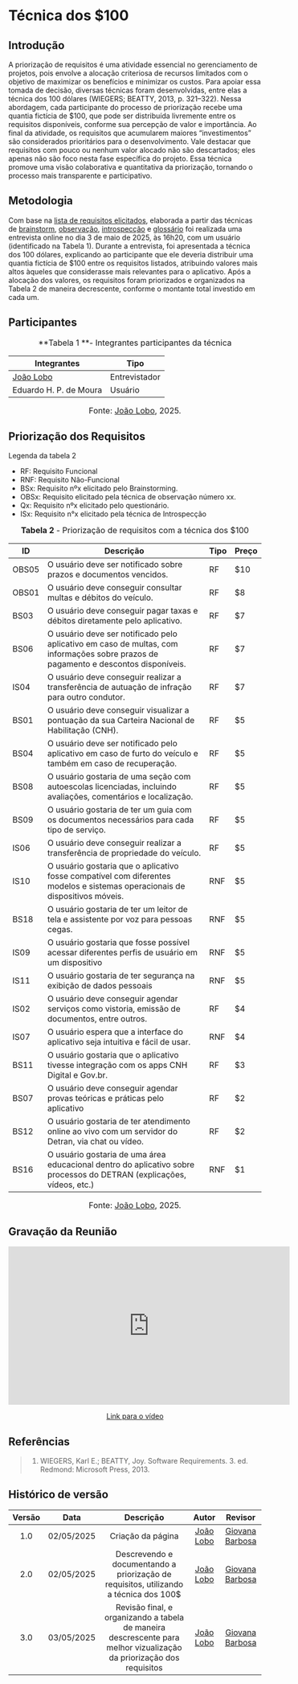 # Técnica dos $100

## Introdução

<p align='justify'>

A priorização de requisitos é uma atividade essencial no gerenciamento de projetos, pois envolve a alocação criteriosa de recursos limitados com o objetivo de maximizar os benefícios e minimizar os custos. Para apoiar essa tomada de decisão, diversas técnicas foram desenvolvidas, entre elas a técnica dos 100 dólares (WIEGERS; BEATTY, 2013, p. 321–322). Nessa abordagem, cada participante do processo de priorização recebe uma quantia fictícia de $100, que pode ser distribuída livremente entre os requisitos disponíveis, conforme sua percepção de valor e importância. Ao final da atividade, os requisitos que acumularem maiores “investimentos” são considerados prioritários para o desenvolvimento. Vale destacar que requisitos com pouco ou nenhum valor alocado não são descartados; eles apenas não são foco nesta fase específica do projeto. Essa técnica promove uma visão colaborativa e quantitativa da priorização, tornando o processo mais transparente e participativo.

</p>

## Metodologia

Com base na [lista de requisitos elicitados](https://requisitos-de-software.github.io/2025.1-DetranDF/Elicita%C3%A7%C3%A3o/Tecnicas-de-elecita%C3%A7%C3%A3o/requisitos-elicitados/), elaborada a partir das técnicas de [brainstorm](https://requisitos-de-software.github.io/2025.1-DetranDF/Elicita%C3%A7%C3%A3o/Tecnicas-de-elecita%C3%A7%C3%A3o/Brainstorming/), [observação](https://requisitos-de-software.github.io/2025.1-DetranDF/Elicita%C3%A7%C3%A3o/Tecnicas-de-elecita%C3%A7%C3%A3o/Observa%C3%A7%C3%A3o/), [introspecção](https://requisitos-de-software.github.io/2025.1-DetranDF/Elicita%C3%A7%C3%A3o/Tecnicas-de-elecita%C3%A7%C3%A3o/Introspec%C3%A7%C3%A3o/) e [glossário](https://requisitos-de-software.github.io/2025.1-DetranDF/Elicita%C3%A7%C3%A3o/Tecnicas-de-elecita%C3%A7%C3%A3o/Introspec%C3%A7%C3%A3o/) foi realizada uma entrevista online no dia 3 de maio de 2025, às 16h20, com um usuário (identificado na Tabela 1). Durante a entrevista, foi apresentada a técnica dos 100 dólares, explicando ao participante que ele deveria distribuir uma quantia fictícia de $100 entre os requisitos listados, atribuindo valores mais altos àqueles que considerasse mais relevantes para o aplicativo. Após a alocação dos valores, os requisitos foram priorizados e organizados na Tabela 2 de maneira decrescente, conforme o montante total investido em cada um.

## Participantes

<font size="3"><p style="text-align: center">**Tabela 1 **- Integrantes participantes da técnica </p></font>



|Integrantes|Tipo|
| ---- | ---- |
| [João Lobo](https://github.com/joaolobo10) | Entrevistador |
|Eduardo H. P. de Moura| Usuário |



<font size="3"><p style="text-align: center">Fonte: [João Lobo](https://github.com/joaolobo10), 2025.</p></font>

## Priorização dos Requisitos

Legenda da tabela 2

- RF: Requisito Funcional
- RNF: Requisito Não-Funcional
- BSx: Requisito nºx elicitado pelo Brainstorming.
- OBSx: Requisito elicitado pela técnica de observação número xx.
- Qx: Requisito nºx elicitado pelo questionário.
- ISx: Requisito n°x elicitado pela técnica de Introspecção



<font size="3"><p style="text-align: center">**Tabela 2** - Priorização de requisitos com a técnica dos $100 </p></font>



| ID | Descrição | Tipo | Preço |
| -- | --------- | ---- | ---- |
| OBS05 | O usuário deve ser notificado sobre prazos e documentos vencidos. | RF | $10 |
| OBS01 | O usuário deve conseguir consultar multas e débitos do veículo. | RF | $8 |
| BS03 | O usuário deve conseguir pagar taxas e débitos diretamente pelo aplicativo. | RF | $7 |
| BS06 | O usuário deve ser notificado pelo aplicativo em caso de multas, com informações sobre prazos de pagamento e descontos disponíveis. | RF | $7 |
| IS04 | O usuário deve conseguir realizar a transferência de autuação de infração para outro condutor. | RF | $7 |
| BS01 | O usuário deve conseguir visualizar a pontuação da sua Carteira Nacional de Habilitação (CNH).  | RF | $5 |
| BS04 | O usuário deve ser notificado pelo aplicativo em caso de furto do veículo e também em caso de recuperação. | RF | $5 |
| BS08 | O usuário gostaria de uma seção com autoescolas licenciadas, incluindo avaliações, comentários e localização. | RF | $5 |
| BS09 | O usuário gostaria de ter um guia com os documentos necessários para cada tipo de serviço. | RF | $5 |
| IS06 | O usuário deve conseguir realizar a transferência de propriedade do veículo. | RF | $5 |
| IS10 | O usuário gostaria que o aplicativo fosse compatível com diferentes modelos e sistemas operacionais de dispositivos móveis. | RNF | $5 |
| BS18 | O usuário gostaria de ter um leitor de tela e assistente por voz para pessoas cegas. | RNF | $5 |
| IS09 | O usuário gostaria que fosse possível acessar diferentes perfis de usuário em um dispositivo | RNF | $5 |
| IS11 | O usuário gostaria de ter segurança na exibição de dados pessoais | RNF | $5 |
| IS02 | O usuário deve conseguir agendar serviços como vistoria, emissão de documentos, entre outros. | RF | $4 |
| IS07 | O usuário espera que a interface do aplicativo seja intuitiva e fácil de usar.  | RNF | $4 |
| BS11 | O usuário gostaria que o aplicativo tivesse integração com os apps CNH Digital e Gov.br.  | RF | $3 |
| BS07 | O usuário deve conseguir agendar provas teóricas e práticas pelo aplicativo | RF | $2 |
| BS12 | O usuário gostaria de ter atendimento online ao vivo com um servidor do Detran, via chat ou vídeo.  | RF | $2 |
| BS16 | O usuário gostaria de uma área educacional dentro do aplicativo sobre processos do DETRAN (explicações, vídeos, etc.)| RNF | $1 |




<font size="3"><p style="text-align: center">Fonte: [João Lobo](https://github.com/joaolobo10), 2025.</p></font>

## Gravação da Reunião

<p style="text-align: center"><iframe width="560" height="315" src="https://youtube.com/embed/7-dGe4FVTEU"  title="YouTube video player" frameborder="0" allow="accelerometer; autoplay; clipboard-write; encrypted-media; gyroscope; picture-in-picture; web-share" referrerpolicy="strict-origin-when-cross-origin" allowfullscreen></iframe></p>
<p style="text-align: center"><a href="https://youtu.be/7-dGe4FVTEU" target="blanket">Link para o vídeo</a></p>

## Referências

> 1. WIEGERS, Karl E.; BEATTY, Joy. Software Requirements. 3. ed. Redmond: Microsoft Press, 2013.

## Histórico de versão
| Versão | Data | Descrição | Autor | Revisor |
| :----: | :--: | :-------: | :---: | :-----: |
| 1.0 | 02/05/2025 | Criação da página | [João Lobo](https://github.com/joaolobo10)|   [Giovana Barbosa ](https://github.com/gio221)  |
| 2.0 | 02/05/2025 | Descrevendo e documentando a priorização de requisitos, utilizando a técnica dos 100$ | [João Lobo](https://github.com/joaolobo10)|   [Giovana Barbosa ](https://github.com/gio221)  |
| 3.0 | 03/05/2025 | Revisão final, e organizando a tabela de maneira descrescente para melhor vizualização da priorização dos requisitos | [João Lobo](https://github.com/joaolobo10)|  [Giovana Barbosa ](https://github.com/gio221)  |